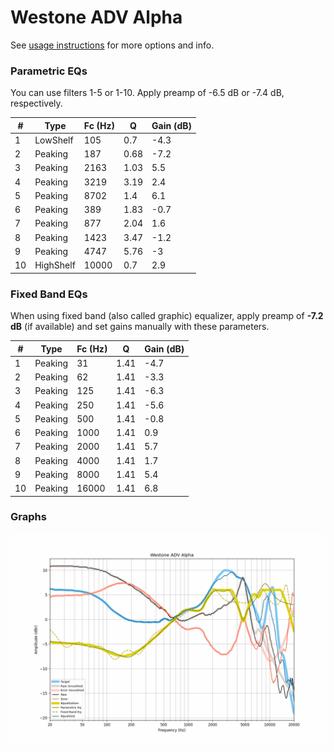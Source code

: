 # Westone ADV Alpha
See [usage instructions](https://github.com/jaakkopasanen/AutoEq#usage) for more options and info.

### Parametric EQs
You can use filters 1-5 or 1-10. Apply preamp of -6.5 dB or -7.4 dB, respectively.

|   # | Type      |   Fc (Hz) |    Q |   Gain (dB) |
|-----|-----------|-----------|------|-------------|
|   1 | LowShelf  |       105 | 0.7  |        -4.3 |
|   2 | Peaking   |       187 | 0.68 |        -7.2 |
|   3 | Peaking   |      2163 | 1.03 |         5.5 |
|   4 | Peaking   |      3219 | 3.19 |         2.4 |
|   5 | Peaking   |      8702 | 1.4  |         6.1 |
|   6 | Peaking   |       389 | 1.83 |        -0.7 |
|   7 | Peaking   |       877 | 2.04 |         1.6 |
|   8 | Peaking   |      1423 | 3.47 |        -1.2 |
|   9 | Peaking   |      4747 | 5.76 |        -3   |
|  10 | HighShelf |     10000 | 0.7  |         2.9 |

### Fixed Band EQs
When using fixed band (also called graphic) equalizer, apply preamp of **-7.2 dB** (if available) and set gains manually with these parameters.

|   # | Type    |   Fc (Hz) |    Q |   Gain (dB) |
|-----|---------|-----------|------|-------------|
|   1 | Peaking |        31 | 1.41 |        -4.7 |
|   2 | Peaking |        62 | 1.41 |        -3.3 |
|   3 | Peaking |       125 | 1.41 |        -6.3 |
|   4 | Peaking |       250 | 1.41 |        -5.6 |
|   5 | Peaking |       500 | 1.41 |        -0.8 |
|   6 | Peaking |      1000 | 1.41 |         0.9 |
|   7 | Peaking |      2000 | 1.41 |         5.7 |
|   8 | Peaking |      4000 | 1.41 |         1.7 |
|   9 | Peaking |      8000 | 1.41 |         5.4 |
|  10 | Peaking |     16000 | 1.41 |         6.8 |

### Graphs
![](./Westone%20ADV%20Alpha.png)
